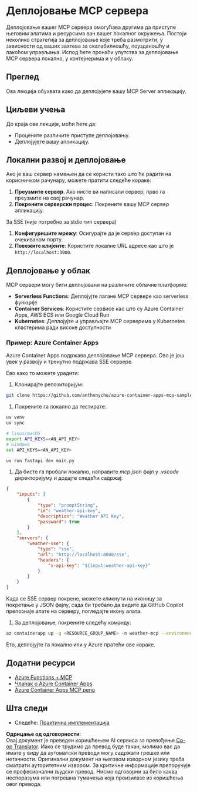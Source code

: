 <!--
CO_OP_TRANSLATOR_METADATA:
{
  "original_hash": "1d9dc83260576b76f272d330ed93c51f",
  "translation_date": "2025-07-13T22:11:30+00:00",
  "source_file": "03-GettingStarted/09-deployment/README.md",
  "language_code": "sr"
}
-->
# Деплојовање MCP сервера

Деплојовање вашег MCP сервера омогућава другима да приступе његовим алатима и ресурсима ван вашег локалног окружења. Постоји неколико стратегија за деплојовање које треба размотрити, у зависности од ваших захтева за скалабилношћу, поузданошћу и лакоћом управљања. Испод ћете пронаћи упутства за деплојовање MCP сервера локално, у контејнерима и у облаку.

## Преглед

Ова лекција обухвата како да деплојујете вашу MCP Server апликацију.

## Циљеви учења

До краја ове лекције, моћи ћете да:

- Процените различите приступе деплојовању.
- Деплојујете вашу апликацију.

## Локални развој и деплојовање

Ако је ваш сервер намењен да се користи тако што ће радити на корисничком рачунару, можете пратити следеће кораке:

1. **Преузмите сервер**. Ако нисте ви написали сервер, прво га преузмите на свој рачунар.  
1. **Покрените серверски процес**: Покрените вашу MCP сервер апликацију.

За SSE (није потребно за stdio тип сервера)

1. **Конфигуришите мрежу**: Осигурајте да је сервер доступан на очекиваном порту.  
1. **Повежите клијенте**: Користите локалне URL адресе као што је `http://localhost:3000`.

## Деплојовање у облак

MCP сервери могу бити деплојовани на различите облачне платформе:

- **Serverless Functions**: Деплојујте лагане MCP сервере као serverless функције  
- **Container Services**: Користите сервисе као што су Azure Container Apps, AWS ECS или Google Cloud Run  
- **Kubernetes**: Деплојујте и управљајте MCP серверима у Kubernetes кластерима ради високе доступности

### Пример: Azure Container Apps

Azure Container Apps подржава деплојовање MCP сервера. Ово је још увек у развоју и тренутно подржава SSE сервере.

Ево како то можете урадити:

1. Клонирајте репозиторијум:

  ```sh
  git clone https://github.com/anthonychu/azure-container-apps-mcp-sample.git
  ```

1. Покрените га локално да тестирате:

  ```sh
  uv venv
  uv sync

  # linux/macOS
  export API_KEYS=<AN_API_KEY>
  # windows
  set API_KEYS=<AN_API_KEY>

  uv run fastapi dev main.py
  ```

1. Да бисте га пробали локално, направите *mcp.json* фајл у *.vscode* директоријуму и додајте следећи садржај:

  ```json
  {
      "inputs": [
          {
              "type": "promptString",
              "id": "weather-api-key",
              "description": "Weather API Key",
              "password": true
          }
      ],
      "servers": {
          "weather-sse": {
              "type": "sse",
              "url": "http://localhost:8000/sse",
              "headers": {
                  "x-api-key": "${input:weather-api-key}"
              }
          }
      }
  }
  ```

  Када се SSE сервер покрене, можете кликнути на иконицу за покретање у JSON фајлу, сада би требало да видите да GitHub Copilot препознаје алате на серверу, погледајте икону алата.

1. За деплојовање, покрените следећу команду:

  ```sh
  az containerapp up -g <RESOURCE_GROUP_NAME> -n weather-mcp --environment mcp -l westus --env-vars API_KEYS=<AN_API_KEY> --source .
  ```

Ето, деплојујте га локално или у Azure пратећи ове кораке.

## Додатни ресурси

- [Azure Functions + MCP](https://learn.microsoft.com/en-us/samples/azure-samples/remote-mcp-functions-dotnet/remote-mcp-functions-dotnet/)
- [Чланак о Azure Container Apps](https://techcommunity.microsoft.com/blog/appsonazureblog/host-remote-mcp-servers-in-azure-container-apps/4403550)
- [Azure Container Apps MCP репо](https://github.com/anthonychu/azure-container-apps-mcp-sample)

## Шта следи

- Следеће: [Практична имплементација](../../04-PracticalImplementation/README.md)

**Одрицање од одговорности**:  
Овај документ је преведен коришћењем AI сервиса за превођење [Co-op Translator](https://github.com/Azure/co-op-translator). Иако се трудимо да превод буде тачан, молимо вас да имате у виду да аутоматски преводи могу садржати грешке или нетачности. Оригинални документ на његовом изворном језику треба сматрати ауторитетним извором. За критичне информације препоручује се професионални људски превод. Нисмо одговорни за било каква неспоразума или погрешна тумачења која произилазе из коришћења овог превода.